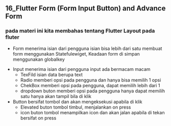 ## 16_Flutter Form (Form Input Button) and Advance Form
### pada materi ini kita membahas tentang Flutter Layout pada fluter 
- Form
menerima isian dari pengguna isian bisa lebih dari satu
membuat form menggunakan Statefulewiget, Keadaan form di simpan menggunakan globalkey<form state>
- Input
menerima isian dari pengguna 
input ada bermacam macam
  - TexFild
  isian data berupa text
  - Radio
  memberi opsi pada pengguna dan hanya bisa memilih 1 opsi
  - ChekBox
  memberi opsi pada pengguna, dapat memilih lebih dari 1
  - dropdown buton
  memberi opsi pada pengguna
  hanya dapat memilih satu
  hanya akan tampil bila di klik
- Button
bersifat tombol dan akan mengeksekusi apabila di klik
  - Elevated buton
 tombol timbul, menjalankan on press
  - icon buton
 tombol menampilkan icon dan akan jalan apabila di tekan bersifat on press

